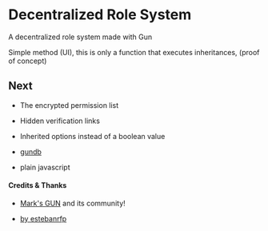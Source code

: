 # Decentralized Role System

A decentralized role system made with Gun

Simple method (UI), this is only a function that executes inheritances, (proof of concept)

## Next

- The encrypted permission list
- Hidden verification links
- Inherited options instead of a boolean value

- [gundb](https://github.com/amark/gun)
- plain javascript

#### Credits & Thanks
* [Mark's GUN](https://gun.eco/) and its community!

* [by estebanrfp](https://desarrolloactivo.com/)


